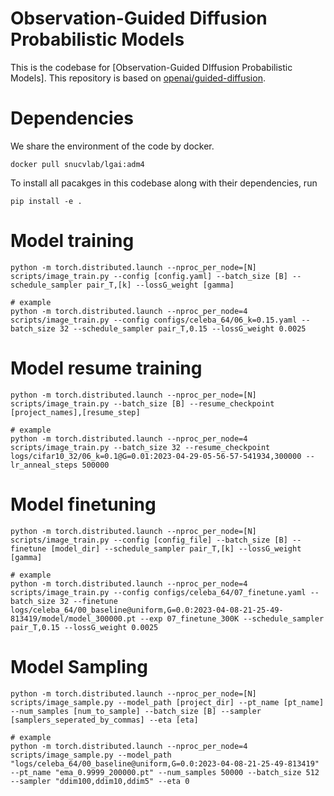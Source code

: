 # Observation-Guided Diffusion Probabilistic Models

This is the codebase for [Observation-Guided DIffusion Probabilistic Models]. This repository is based on [openai/guided-diffusion](https://github.com/openai/guided-diffusion).

# Dependencies
We share the environment of the code by docker.
```
docker pull snucvlab/lgai:adm4
```
To install all pacakges in this codebase along with their dependencies, run
```
pip install -e .
```
# Model training
```
python -m torch.distributed.launch --nproc_per_node=[N] scripts/image_train.py --config [config.yaml] --batch_size [B] --schedule_sampler pair_T,[k] --lossG_weight [gamma]

# example
python -m torch.distributed.launch --nproc_per_node=4 scripts/image_train.py --config configs/celeba_64/06_k=0.15.yaml --batch_size 32 --schedule_sampler pair_T,0.15 --lossG_weight 0.0025
```
# Model resume training 
```
python -m torch.distributed.launch --nproc_per_node=[N] scripts/image_train.py --batch_size [B] --resume_checkpoint [project_names],[resume_step]

# example
python -m torch.distributed.launch --nproc_per_node=4 scripts/image_train.py --batch_size 32 --resume_checkpoint logs/cifar10_32/06_k=0.1@G=0.01:2023-04-29-05-56-57-541934,300000 --lr_anneal_steps 500000
```
# Model finetuning
```
python -m torch.distributed.launch --nproc_per_node=[N] scripts/image_train.py --config [config_file] --batch_size [B] --finetune [model_dir] --schedule_sampler pair_T,[k] --lossG_weight [gamma]

# example
python -m torch.distributed.launch --nproc_per_node=4 scripts/image_train.py --config configs/celeba_64/07_finetune.yaml --batch_size 32 --finetune logs/celeba_64/00_baseline@uniform,G=0.0:2023-04-08-21-25-49-813419/model/model_300000.pt --exp 07_finetune_300K --schedule_sampler pair_T,0.15 --lossG_weight 0.0025
```
# Model Sampling
```
python -m torch.distributed.launch --nproc_per_node=[N] scripts/image_sample.py --model_path [project_dir] --pt_name [pt_name] --num_samples [num_to_sample] --batch_size [B] --sampler [samplers_seperated_by_commas] --eta [eta]

# example
python -m torch.distributed.launch --nproc_per_node=4 scripts/image_sample.py --model_path "logs/celeba_64/00_baseline@uniform,G=0.0:2023-04-08-21-25-49-813419" --pt_name "ema_0.9999_200000.pt" --num_samples 50000 --batch_size 512 --sampler "ddim100,ddim10,ddim5" --eta 0
```
